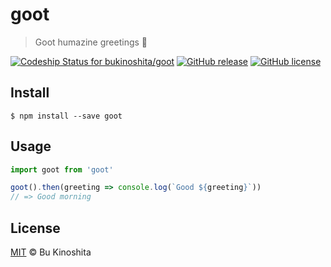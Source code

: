 # goot
> Goot humazine greetings :wave:

[ ![Codeship Status for bukinoshita/goot](https://app.codeship.com/projects/cfdaafb0-cf8f-0134-bce9-3687366d48fa/status?branch=master)](https://app.codeship.com/projects/200932)
[![GitHub release](https://img.shields.io/github/release/bukinoshita/goot.svg)](https://www.npmjs.com/package/goot)
[![GitHub license](ls)](https://raw.githubusercontent.com/bukinoshita/goot/master/LICENSE)

## Install
```
$ npm install --save goot
```

## Usage
```js
import goot from 'goot'

goot().then(greeting => console.log(`Good ${greeting}`))
// => Good morning
```

## License
[MIT](https://github.com/bukinoshita/goot/blob/master/LICENSE) &copy; Bu Kinoshita
